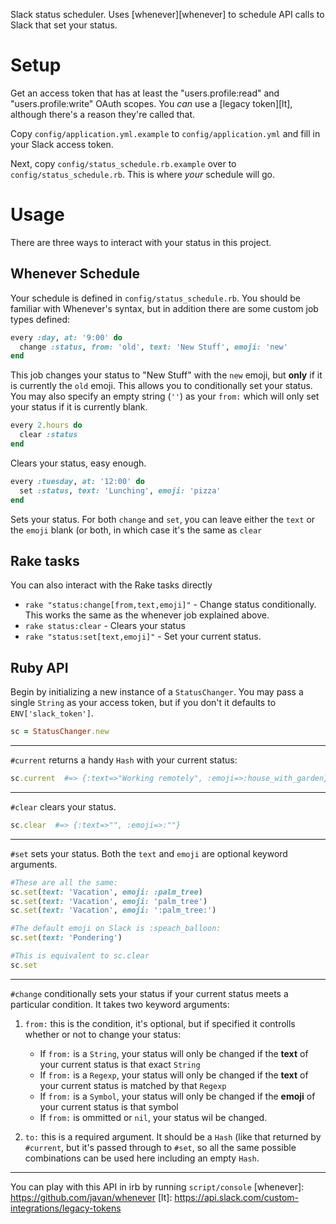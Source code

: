 Slack status scheduler. Uses [whenever][whenever] to schedule API calls to
Slack that set your status.

Setup
=====
Get an access token that has at least the "users.profile:read" and
"users.profile:write" OAuth scopes. You _can_ use a [legacy token][lt],
although there's a reason they're called that.

Copy `config/application.yml.example` to `config/application.yml` and fill
in your Slack access token.

Next, copy `config/status_schedule.rb.example` over to 
`config/status_schedule.rb`. This is where _your_ schedule will go.

Usage
=====
There are three ways to interact with your status in this project.

Whenever Schedule
-----------------
Your schedule is defined in `config/status_schedule.rb`. You should be familiar
with Whenever's syntax, but in addition there are some custom job types
defined:

```ruby
every :day, at: '9:00' do
  change :status, from: 'old', text: 'New Stuff', emoji: 'new'
end
```

This job changes your status to "New Stuff" with the `new` emoji, but **only**
if it is currently the `old` emoji. This allows you to conditionally set your
status. You may also specify an empty string (`''`) as your `from:` which will
only set your status if it is currently blank.

```ruby
every 2.hours do
  clear :status
end
```

Clears your status, easy enough.

```ruby
every :tuesday, at: '12:00' do
  set :status, text: 'Lunching', emoji: 'pizza'
end
```

Sets your status. For both `change` and `set`, you can leave either the `text`
or the `emoji` blank (or both, in which case it's the same as `clear`

Rake tasks
----------
You can also interact with the Rake tasks directly

* `rake "status:change[from,text,emoji]"` - Change status conditionally. This
    works the same as the whenever job explained above.
* `rake status:clear` - Clears your status
* `rake "status:set[text,emoji]"` - Set your current status.

Ruby API
--------
Begin by initializing a new instance of a `StatusChanger`. You may pass a
single `String` as your access token, but if you don't it defaults to
`ENV['slack_token']`.

```ruby
sc = StatusChanger.new
```

---

`#current` returns a handy `Hash` with your current status:

```ruby
sc.current  #=> {:text=>"Working remotely", :emoji=>:house_with_garden}
```

---

`#clear` clears your status.

```ruby
sc.clear  #=> {:text=>"", :emoji=>:""}
```

---

`#set` sets your status. Both the `text` and `emoji` are optional keyword
arguments.

```ruby
#These are all the same:
sc.set(text: 'Vacation', emoji: :palm_tree)
sc.set(text: 'Vacation', emoji: 'palm_tree')
sc.set(text: 'Vacation', emoji: ':palm_tree:')

#The default emoji on Slack is :speach_balloon:
sc.set(text: 'Pondering')

#This is equivalent to sc.clear
sc.set
```

---

`#change` conditionally sets your status if your current status meets a
particular condition. It takes two keyword arguments:

1. `from:` this is the condition, it's optional, but if specified it controlls
   whether or not to change your status:

    * If `from:` is a `String`, your status will only be changed if the **text**
      of your current status is that exact `String`
    * If `from:` is a `Regexp`, your status will only be changed if the **text**
      of your current status is matched by that `Regexp`
    * If `from:` is a `Symbol`, your status will only be changed if the
      **emoji** of your current status is that symbol
    * If `from:` is ommitted or `nil`, your status wil be changed.

2. `to:` this is a required argument. It should be a `Hash` (like that
   returned by `#current`, but it's passed through to `#set`, so all the
   same possible combinations can be used here including an empty `Hash`.

---

You can play with this API in irb by running `script/console`
[whenever]: https://github.com/javan/whenever
[lt]: https://api.slack.com/custom-integrations/legacy-tokens
